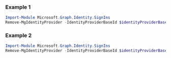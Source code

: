 ### Example 1
``` powershell
Import-Module Microsoft.Graph.Identity.SignIns
Remove-MgIdentityProvider -IdentityProviderBaseId $identityProviderBaseId
```
### Example 2
``` powershell
Import-Module Microsoft.Graph.Identity.SignIns
Remove-MgIdentityProvider -IdentityProviderBaseId $identityProviderBaseId
```
